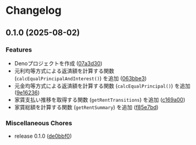 # Changelog

## 0.1.0 (2025-08-02)


### Features

* Denoプロジェクトを作成 ([07a3d30](https://github.com/ryohidaka/realestate-jp/commit/07a3d305376d261df31df5fae4295c481f3e5557))
* 元利均等方式による返済額を計算する関数 (`calcEqualPrincipalAndInterest()`) を追加 ([063bbe3](https://github.com/ryohidaka/realestate-jp/commit/063bbe3b3d3c0c1163aaca657d3415e5b9f84521))
* 元金均等方式による返済額を計算する関数 (`calcEqualPrincipal()`) を追加 ([9e16236](https://github.com/ryohidaka/realestate-jp/commit/9e16236a9b97716559b75f1012ab0e043b038d91))
* 家賃支払い推移を取得する関数 (`getRentTransitions`) を追加 ([c169a00](https://github.com/ryohidaka/realestate-jp/commit/c169a0047293760261384be0a64308dc6afbc831))
* 家賃総額を計算する関数 (`getRentSummary`) を追加 ([f85e7bd](https://github.com/ryohidaka/realestate-jp/commit/f85e7bd2b6dbae6888ff68545658c59b0c14ea26))


### Miscellaneous Chores

* release 0.1.0 ([de0bbf0](https://github.com/ryohidaka/realestate-jp/commit/de0bbf0ea65f5b634620db658b496cbcd699e829))
